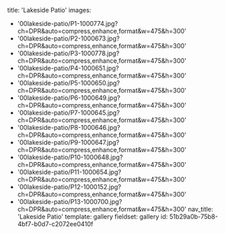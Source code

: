 title: 'Lakeside Patio'
images:
  - '00lakeside-patio/P1-1000774.jpg?ch=DPR&auto=compress,enhance,format&w=475&h=300'
  - '00lakeside-patio/P2-1000673.jpg?ch=DPR&auto=compress,enhance,format&w=475&h=300'
  - '00lakeside-patio/P3-1000778.jpg?ch=DPR&auto=compress,enhance,format&w=475&h=300'
  - '00lakeside-patio/P4-1000651.jpg?ch=DPR&auto=compress,enhance,format&w=475&h=300'
  - '00lakeside-patio/P5-1000650.jpg?ch=DPR&auto=compress,enhance,format&w=475&h=300'
  - '00lakeside-patio/P6-1000649.jpg?ch=DPR&auto=compress,enhance,format&w=475&h=300'
  - '00lakeside-patio/P7-1000645.jpg?ch=DPR&auto=compress,enhance,format&w=475&h=300'
  - '00lakeside-patio/P8-1000646.jpg?ch=DPR&auto=compress,enhance,format&w=475&h=300'
  - '00lakeside-patio/P9-1000647.jpg?ch=DPR&auto=compress,enhance,format&w=475&h=300'
  - '00lakeside-patio/P10-1000648.jpg?ch=DPR&auto=compress,enhance,format&w=475&h=300'
  - '00lakeside-patio/P11-1000654.jpg?ch=DPR&auto=compress,enhance,format&w=475&h=300'
  - '00lakeside-patio/P12-1000152.jpg?ch=DPR&auto=compress,enhance,format&w=475&h=300'
  - '00lakeside-patio/P13-1000700.jpg?ch=DPR&auto=compress,enhance,format&w=475&h=300'
nav_title: 'Lakeside Patio'
template: gallery
fieldset: gallery
id: 51b29a0b-75b8-4bf7-b0d7-c2072ee0410f
